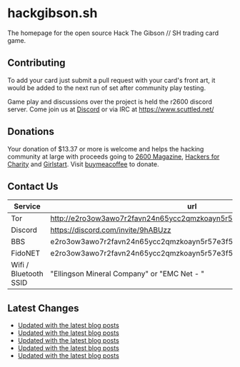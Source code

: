 # hackgibson.sh
The homepage for the open source Hack The Gibson // SH trading card game.


## Contributing

To add your card just submit a pull request with your card's front art, it would be added to the next run of set after community play testing.

Game play and discussions over the project is held the r2600 discord server. Come join us at [Discord](https://discord.com/invite/9hABUzz) or via IRC at https://www.scuttled.net/


## Donations

Your donation of $13.37 or more is welcome and helps the hacking community at large with proceeds going to [2600 Magazine](https://2600.com/), [Hackers for Charity](https://hackersforcharity.org) and [Girlstart](https://girlstart.org).  Visit [buymeacoffee](https://www.buymeacoffee.com/hackgibson.sh) to donate.


## Contact Us

Service | url
-|-
Tor | http://e2ro3ow3awo7r2favn24n65ycc2qmzkoayn5r57e3f56nvjwdcgg32ad.onion
Discord | https://discord.com/invite/9hABUzz
BBS | e2ro3ow3awo7r2favn24n65ycc2qmzkoayn5r57e3f56nvjwdcgg32ad.onion:23
FidoNET | e2ro3ow3awo7r2favn24n65ycc2qmzkoayn5r57e3f56nvjwdcgg32ad.onion:24554
Wifi / Bluetooth SSID | "Ellingson Mineral Company" or "EMC Net - <fidonet address>"

## Latest Changes
<!-- BLOG-POST-LIST:START -->
- [Updated with the latest blog posts](https://github.com/DFW2600/hackgibson.sh/commit/00f8f89eded16117778309e93ada31adb6eb800b)
- [Updated with the latest blog posts](https://github.com/DFW2600/hackgibson.sh/commit/f8ee479282bdebc512d44da9dc987f59f73ba1ff)
- [Updated with the latest blog posts](https://github.com/DFW2600/hackgibson.sh/commit/67f0c5e8fcfce6136b3d26cd28060c66bbe5098b)
- [Updated with the latest blog posts](https://github.com/DFW2600/hackgibson.sh/commit/0ac7c2b62d469d20cb1fc5fe0022a34826236b83)
- [Updated with the latest blog posts](https://github.com/DFW2600/hackgibson.sh/commit/3f4d6e8c99d8a295e34e2bb8b670fa8a3d008fac)
<!-- BLOG-POST-LIST:END -->
